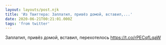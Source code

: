 ```yaml
---
layout: layouts/post.njk
title: 'Из Твиттера: Заплатил, привёз домой, вставил,...'
date: 2020-06-21T00:21:01.000Z
tags: 'from twitter'
---
```



Заплатил, привёз домой, вставил, перехотелось https://t.co/rPECqfLqaW

